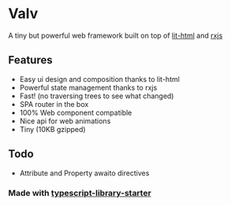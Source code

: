 # Valv

A tiny but powerful web framework built on top of [lit-html](https://github.com/Polymer/lit-html) and [rxjs](https://github.com/ReactiveX/rxjs)

## Features

- Easy ui design and composition thanks to lit-html
- Powerful state management thanks to rxjs
- Fast! (no traversing trees to see what changed)
- SPA router in the box
- 100% Web component compatible
- Nice api for web animations
- Tiny (10KB gzipped)

## Todo

- Attribute and Property awaito directives

### Made with [typescript-library-starter](https://github.com/alexjoverm/typescript-library-starter)

 
